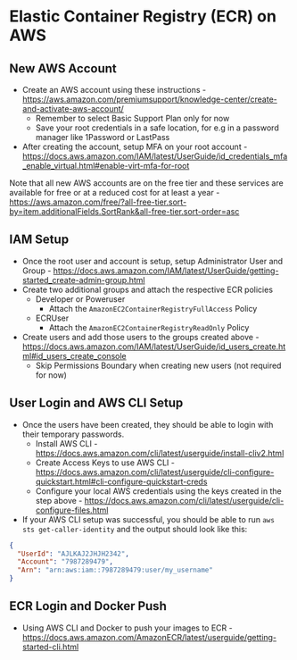 # Elastic Container Registry (ECR) on AWS

## New AWS Account

- Create an AWS account using these instructions - https://aws.amazon.com/premiumsupport/knowledge-center/create-and-activate-aws-account/
  - Remember to select Basic Support Plan only for now
  - Save your root credentials in a safe location, for e.g in a password manager like 1Password or LastPass
- After creating the account, setup MFA on your root account - https://docs.aws.amazon.com/IAM/latest/UserGuide/id_credentials_mfa_enable_virtual.html#enable-virt-mfa-for-root

Note that all new AWS accounts are on the free tier and these services are available for free or at a reduced cost for at least a year - https://aws.amazon.com/free/?all-free-tier.sort-by=item.additionalFields.SortRank&all-free-tier.sort-order=asc

## IAM Setup

- Once the root user and account is setup, setup Administrator User and Group - https://docs.aws.amazon.com/IAM/latest/UserGuide/getting-started_create-admin-group.html
- Create two additional groups and attach the respective ECR policies
  - Developer or Poweruser
    - Attach the `AmazonEC2ContainerRegistryFullAccess` Policy
  - ECRUser
    - Attach the `AmazonEC2ContainerRegistryReadOnly` Policy
- Create users and add those users to the groups created above - https://docs.aws.amazon.com/IAM/latest/UserGuide/id_users_create.html#id_users_create_console
  - Skip Permissions Boundary when creating new users (not required for now)

## User Login and AWS CLI Setup

- Once the users have been created, they should be able to login with their temporary passwords.
  - Install AWS CLI - https://docs.aws.amazon.com/cli/latest/userguide/install-cliv2.html
  - Create Access Keys to use AWS CLI - https://docs.aws.amazon.com/cli/latest/userguide/cli-configure-quickstart.html#cli-configure-quickstart-creds
  - Configure your local AWS credentials using the keys created in the step above - https://docs.aws.amazon.com/cli/latest/userguide/cli-configure-files.html
- If your AWS CLI setup was successful, you should be able to run `aws sts get-caller-identity` and the output should look like this:

```json
{
  "UserId": "AJLKAJ2JHJH2342",
  "Account": "7987289479",
  "Arn": "arn:aws:iam::7987289479:user/my_username"
}
```

## ECR Login and Docker Push

- Using AWS CLI and Docker to push your images to ECR - https://docs.aws.amazon.com/AmazonECR/latest/userguide/getting-started-cli.html
